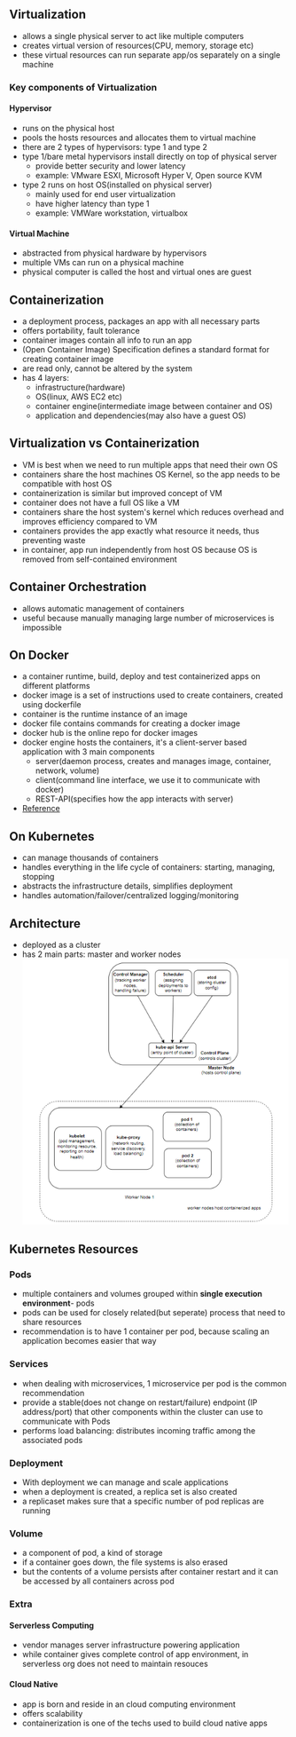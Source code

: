 ## Virtualization
- allows a single physical server to act like multiple computers
- creates virtual version of resources(CPU, memory, storage etc)
- these virtual resources can run separate app/os separately on a single machine

### Key components of Virtualization
#### Hypervisor
- runs on the physical host
- pools the hosts resources and allocates them to virtual machine
- there are 2 types of hypervisors: type 1 and type 2
- type 1/bare metal hypervisors install directly on top of physical server
	- provide better security and lower latency
	- example: VMware ESXI, Microsoft Hyper V, Open source KVM
- type 2 runs on host OS(installed on physical server)
	- mainly used for end user virtualization
	- have higher latency than type 1
	- example: VMWare workstation, virtualbox
#### Virtual Machine
- abstracted from physical hardware by hypervisors
- multiple VMs can run on a physical machine
- physical computer is called the host and virtual ones are guest

## Containerization
- a deployment process, packages an app with all necessary parts
- offers portability, fault tolerance
- container images contain all info to run an app
- (Open Container Image) Specification defines a standard format for creating container image
- are read only, cannot be altered by the system
- has 4 layers: 
	- infrastructure(hardware)
	- OS(linux, AWS EC2 etc)
	- container engine(intermediate image between container and OS)
	- application and dependencies(may also have a guest OS)

## Virtualization vs Containerization
- VM is best when we need to run multiple apps that need their own OS
- containers share the host machines OS Kernel, so the app needs to be compatible with host OS
- containerization is similar but improved concept of VM
- container does not have a full OS like a VM
- containers share the host system's kernel which reduces overhead and improves efficiency compared to VM
- containers provides the app exactly what resource it needs, thus preventing waste
- in container, app run independently from host OS because OS is removed from self-contained environment

## Container Orchestration
- allows automatic management of containers
- useful because manually managing large number of microservices is impossible

## On Docker
- a container runtime, build, deploy and test containerized apps on different platforms
- docker image is a set of instructions used to create containers, created using dockerfile
- container is the runtime instance of an image
- docker file contains commands for creating a docker image
- docker hub is the online repo for docker images
- docker engine hosts the containers, it's a client-server based application with 3 main components
	- server(daemon process, creates and manages image, container, network, volume)
	- client(command line interface, we use it to communicate with docker)
	- REST-API(specifies how the app interacts with server)
- [Reference](https://docs.docker.com/get-started/overview/#docker-architecture)

## On Kubernetes
- can manage thousands of containers
- handles everything in the life cycle of containers: starting, managing, stopping
- abstracts the infrastructure details, simplifies deployment
- handles automation/failover/centralized logging/monitoring

## Architecture 
- deployed as a cluster
- has 2 main parts: master and worker nodes
![Usage](diagrams/Kubernetes.PNG?raw=true "Usage")

## Kubernetes Resources

### Pods
- multiple containers and volumes grouped within **single execution environment**- pods
- pods can be used for closely related(but seperate) process that need to share resources
- recommendation is to have 1 container per pod, because scaling an application becomes easier that way

### Services
- when dealing with microservices, 1 microservice per pod is the common recommendation
- provide a stable(does not change on restart/failure) endpoint (IP address/port) that other components within the cluster can use to communicate with Pods
- performs load balancing: distributes incoming traffic among the associated pods

### Deployment
- With deployment we can manage and scale applications
- when a deployment is created, a replica set is also created
- a replicaset makes sure that a specific number of pod replicas are running

### Volume
- a component of pod, a kind of storage
- if a container goes down, the file systems is also erased
- but the contents of a volume persists after container restart and it can be accessed by all containers across pod


### Extra
#### Serverless Computing
- vendor manages server infrastructure powering application
- while container gives complete control of app environment, in serverless org does not need to maintain resouces

#### Cloud Native
- app is born and reside in an cloud computing environment
- offers scalability
- containerization is one of the techs used to build cloud native apps

